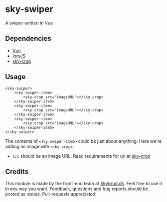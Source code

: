 # sky-swiper

A swiper written in Vue

## Dependencies

- [Vue](https://vuejs.org/)
- [loryJS](https://github.com/meandmax/lory/)
- [sky-crop](https://github.com/skybrud/sky-crop/)

## Usage

```
<sky-swiper>
	<sky-swiper-item>
		<sky-crop src="imageURL"></sky-crop>
	</sky-swiper-item>
	<sky-swiper-item>
		<sky-crop src="imageURL"></sky-crop>
	</sky-swiper-item>
	<sky-swiper-item>
		<sky-crop src="imageURL"></sky-crop>
	</sky-swiper-item>
</sky-swiper>
```

The contents of `<sky-swiper-item>` could be just about anything. Here we're adding an image with `<sky-crop>`.

- `src` should be an image URL. Read requirements for url at [sky-crop](https://github.com/skybrud/sky-crop/)

## Credits

This module is made by the front-end team at [Skybrud.dk](http://www.skybrud.dk/).
Feel free to use it in any way you want. Feedback, questions and bug reports should be posted as issues. Pull-requests appreciated!
